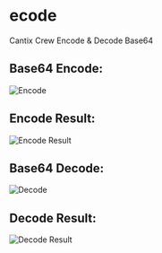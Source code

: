 # ecode
Cantix Crew Encode &amp; Decode Base64

## Base64 Encode:
![Encode](https://github.com/cantixcrew/ecode/assets/49995452/6ffc11d9-dc82-4f90-9c61-ca2ea1def53a)

## Encode Result:
![Encode Result](https://github.com/cantixcrew/ecode/assets/49995452/d11dba7f-3bf3-4d62-b1c5-5f1cf97ff61f)

## Base64 Decode:
![Decode](https://github.com/cantixcrew/ecode/assets/49995452/e46c200c-5e40-4d64-bfe1-f933c538943b)

## Decode Result:
![Decode Result](https://github.com/cantixcrew/ecode/assets/49995452/cb900428-9196-4ee1-a736-8e1ea7e0c5a2)



